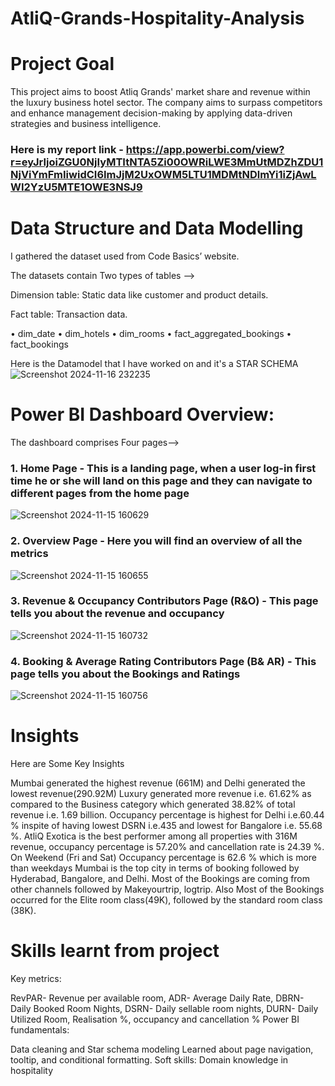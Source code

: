 # AtliQ-Grands-Hospitality-Analysis

# Project Goal
This project aims to boost Atliq Grands' market share and revenue within the luxury business hotel sector. The company aims to surpass competitors and enhance management decision-making by applying data-driven strategies and business intelligence.

### Here is my report link - https://app.powerbi.com/view?r=eyJrIjoiZGU0NjIyMTItNTA5Zi00OWRiLWE3MmUtMDZhZDU1NjViYmFmIiwidCI6ImJjM2UxOWM5LTU1MDMtNDlmYi1iZjAwLWI2YzU5MTE1OWE3NSJ9

# Data Structure and Data Modelling
I gathered the dataset used from Code Basics’ website.

The datasets contain Two types of tables -->

Dimension table: Static data like customer and product details.

Fact table: Transaction data.

• dim_date
• dim_hotels
• dim_rooms
• fact_aggregated_bookings
• fact_bookings

Here is the Datamodel that I have worked on and it's a STAR SCHEMA
![Screenshot 2024-11-16 232235](https://github.com/user-attachments/assets/fc6fb86d-9706-462d-8eaa-94361481ea06)


# Power BI Dashboard Overview:
The dashboard comprises Four pages-->

### 1. Home Page - This is a landing page, when a user log-in first time he or she will land on this page and they can navigate to different pages from the home page

![Screenshot 2024-11-15 160629](https://github.com/user-attachments/assets/bc08c739-2e62-4abd-aee1-f2727461bc7f)

### 2. Overview Page - Here you will find an overview of all the metrics

![Screenshot 2024-11-15 160655](https://github.com/user-attachments/assets/1aff06de-56c7-40be-b329-afd436c32fc2)

### 3. Revenue & Occupancy Contributors Page (R&O) - This page tells you about the revenue and occupancy

![Screenshot 2024-11-15 160732](https://github.com/user-attachments/assets/a700f324-358d-4101-90b3-4361eea69895)

### 4. Booking & Average Rating Contributors Page (B& AR) - This page tells you about the Bookings and Ratings

![Screenshot 2024-11-15 160756](https://github.com/user-attachments/assets/fb9adb17-96b8-4d79-b7e6-0a3e45638e36)


# Insights

Here are Some Key Insights

Mumbai generated the highest revenue (661M) and Delhi generated the lowest revenue(290.92M)
Luxury generated more revenue i.e. 61.62% as compared to the Business category which generated 38.82% of total revenue i.e. 1.69 billion.
Occupancy percentage is highest for Delhi i.e.60.44 % inspite of having lowest DSRN i.e.435 and lowest for Bangalore i.e. 55.68 %.
AtliQ Exotica is the best performer among all properties with 316M revenue, occupancy percentage is 57.20% and cancellation rate is 24.39 %.
On Weekend (Fri and Sat) Occupancy percentage is 62.6 % which is more than weekdays
Mumbai is the top city in terms of booking followed by Hyderabad, Bangalore, and Delhi.
Most of the Bookings are coming from other channels followed by Makeyourtrip, logtrip.
Also Most of the Bookings occurred for the Elite room class(49K), followed by the standard room class (38K).

# Skills learnt from project
Key metrics:

RevPAR- Revenue per available room,
ADR- Average Daily Rate,
DBRN- Daily Booked Room Nights,
DSRN- Daily sellable room nights,
DURN- Daily Utilized Room,
Realisation %,
occupancy and cancellation %
Power BI fundamentals:

Data cleaning and Star schema modeling
Learned about page navigation, tooltip, and conditional formatting.
Soft skills:
Domain knowledge in hospitality

